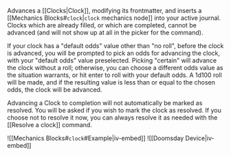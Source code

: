 Advances a [[Clocks|Clock]], modifying its frontmatter, and inserts a [[Mechanics Blocks#`clock`|`clock` mechanics node]] into your active journal. Clocks which are already filled, or which are completed, cannot be advanced (and will not show up at all in the picker for the command).

If your clock has a "default odds" value other than "no roll", before the clock is advanced, you will be prompted to pick an odds for advancing the clock, with your "default odds" value preselected. Picking "certain" will advance the clock without a roll; otherwise, you can choose a different odds value as the situation warrants, or hit enter to roll with your default odds. A 1d100 roll will be made, and if the resulting value is less than or equal to the chosen odds, the clock will be advanced.

Advancing a Clock to completion will not automatically be marked as resolved. You will be asked if you wish to mark the clock as resolved. If you choose not to resolve it now, you can always resolve it as needed with the [[Resolve a clock]] command.

![[Mechanics Blocks#`clock`#Example|iv-embed]]
![[Doomsday Device|iv-embed]]